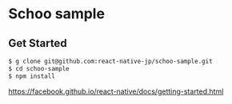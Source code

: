 # Schoo sample

## Get Started

```sh
$ g clone git@github.com:react-native-jp/schoo-sample.git
$ cd schoo-sample
$ npm install
```

https://facebook.github.io/react-native/docs/getting-started.html
